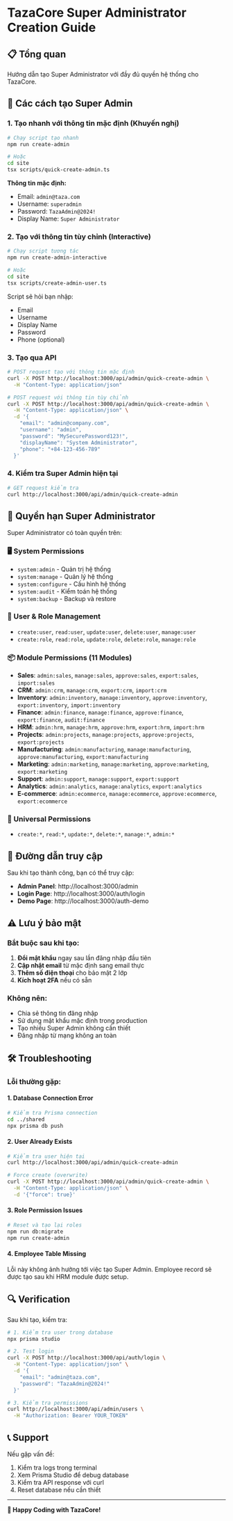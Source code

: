 # TazaCore Super Administrator Creation Guide

## 📋 Tổng quan

Hướng dẫn tạo Super Administrator với đầy đủ quyền hệ thống cho TazaCore.

## 🚀 Các cách tạo Super Admin

### 1. Tạo nhanh với thông tin mặc định (Khuyến nghị)

```bash
# Chạy script tạo nhanh
npm run create-admin

# Hoặc
cd site
tsx scripts/quick-create-admin.ts
```

**Thông tin mặc định:**

- Email: `admin@taza.com`
- Username: `superadmin`
- Password: `TazaAdmin@2024!`
- Display Name: `Super Administrator`

### 2. Tạo với thông tin tùy chỉnh (Interactive)

```bash
# Chạy script tương tác
npm run create-admin-interactive

# Hoặc
cd site
tsx scripts/create-admin-user.ts
```

Script sẽ hỏi bạn nhập:

- Email
- Username
- Display Name
- Password
- Phone (optional)

### 3. Tạo qua API

```bash
# POST request tạo với thông tin mặc định
curl -X POST http://localhost:3000/api/admin/quick-create-admin \
  -H "Content-Type: application/json"

# POST request với thông tin tùy chỉnh
curl -X POST http://localhost:3000/api/admin/quick-create-admin \
  -H "Content-Type: application/json" \
  -d '{
    "email": "admin@company.com",
    "username": "admin",
    "password": "MySecurePassword123!",
    "displayName": "System Administrator",
    "phone": "+84-123-456-789"
  }'
```

### 4. Kiểm tra Super Admin hiện tại

```bash
# GET request kiểm tra
curl http://localhost:3000/api/admin/quick-create-admin
```

## 🔑 Quyền hạn Super Administrator

Super Administrator có toàn quyền trên:

### 🖥️ System Permissions

- `system:admin` - Quản trị hệ thống
- `system:manage` - Quản lý hệ thống
- `system:configure` - Cấu hình hệ thống
- `system:audit` - Kiểm toán hệ thống
- `system:backup` - Backup và restore

### 👥 User & Role Management

- `create:user`, `read:user`, `update:user`, `delete:user`, `manage:user`
- `create:role`, `read:role`, `update:role`, `delete:role`, `manage:role`

### 📦 Module Permissions (11 Modules)

- **Sales**: `admin:sales`, `manage:sales`, `approve:sales`, `export:sales`, `import:sales`
- **CRM**: `admin:crm`, `manage:crm`, `export:crm`, `import:crm`
- **Inventory**: `admin:inventory`, `manage:inventory`, `approve:inventory`, `export:inventory`, `import:inventory`
- **Finance**: `admin:finance`, `manage:finance`, `approve:finance`, `export:finance`, `audit:finance`
- **HRM**: `admin:hrm`, `manage:hrm`, `approve:hrm`, `export:hrm`, `import:hrm`
- **Projects**: `admin:projects`, `manage:projects`, `approve:projects`, `export:projects`
- **Manufacturing**: `admin:manufacturing`, `manage:manufacturing`, `approve:manufacturing`, `export:manufacturing`
- **Marketing**: `admin:marketing`, `manage:marketing`, `approve:marketing`, `export:marketing`
- **Support**: `admin:support`, `manage:support`, `export:support`
- **Analytics**: `admin:analytics`, `manage:analytics`, `export:analytics`
- **E-commerce**: `admin:ecommerce`, `manage:ecommerce`, `approve:ecommerce`, `export:ecommerce`

### 🌟 Universal Permissions

- `create:*`, `read:*`, `update:*`, `delete:*`, `manage:*`, `admin:*`

## 🔗 Đường dẫn truy cập

Sau khi tạo thành công, bạn có thể truy cập:

- **Admin Panel**: http://localhost:3000/admin
- **Login Page**: http://localhost:3000/auth/login
- **Demo Page**: http://localhost:3000/auth-demo

## ⚠️ Lưu ý bảo mật

### Bắt buộc sau khi tạo:

1. **Đổi mật khẩu** ngay sau lần đăng nhập đầu tiên
2. **Cập nhật email** từ mặc định sang email thực
3. **Thêm số điện thoại** cho bảo mật 2 lớp
4. **Kích hoạt 2FA** nếu có sẵn

### Không nên:

- Chia sẻ thông tin đăng nhập
- Sử dụng mật khẩu mặc định trong production
- Tạo nhiều Super Admin không cần thiết
- Đăng nhập từ mạng không an toàn

## 🛠️ Troubleshooting

### Lỗi thường gặp:

#### 1. Database Connection Error

```bash
# Kiểm tra Prisma connection
cd ../shared
npx prisma db push
```

#### 2. User Already Exists

```bash
# Kiểm tra user hiện tại
curl http://localhost:3000/api/admin/quick-create-admin

# Force create (overwrite)
curl -X POST http://localhost:3000/api/admin/quick-create-admin \
  -H "Content-Type: application/json" \
  -d '{"force": true}'
```

#### 3. Role Permission Issues

```bash
# Reset và tạo lại roles
npm run db:migrate
npm run create-admin
```

#### 4. Employee Table Missing

Lỗi này không ảnh hưởng tới việc tạo Super Admin. Employee record sẽ được tạo sau khi HRM module được setup.

## 🔍 Verification

Sau khi tạo, kiểm tra:

```bash
# 1. Kiểm tra user trong database
npx prisma studio

# 2. Test login
curl -X POST http://localhost:3000/api/auth/login \
  -H "Content-Type: application/json" \
  -d '{
    "email": "admin@taza.com",
    "password": "TazaAdmin@2024!"
  }'

# 3. Kiểm tra permissions
curl http://localhost:3000/api/admin/users \
  -H "Authorization: Bearer YOUR_TOKEN"
```

## 📞 Support

Nếu gặp vấn đề:

1. Kiểm tra logs trong terminal
2. Xem Prisma Studio để debug database
3. Kiểm tra API response với curl
4. Reset database nếu cần thiết

---

**🚀 Happy Coding with TazaCore!**
